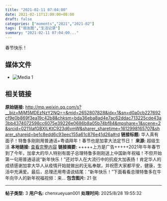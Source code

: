 ```yaml
---
title: "2021-02-11 07:04:00"
date: 2021-02-11T12:00:00+08:00
draft: false
categories: ["moments","2021","2021-02"]
tags: ["朋友圈","生活记录"]
summary: "2021-02-11 07:04:00..."
---
```


春节快乐！

## 媒体文件

- ![Media 1](/Moments/photos/2021-02-11/202102110704000.jpg)

## 相关链接

**原始链接:** http://mp.weixin.qq.com/s?__biz=MjM5MDEzNzY2NQ==&mid=2652807828&idx=1&sn=d0a0cb227692cf9e0b869f3ea19c42b8&chksm=bda36eba8ad4e7ac62ddac713225cde43a3bb4374072598cc6075e39226e0686b8a05b74bf84&mpshare=1&scene=2&srcid=0211ilafGBXILKtC923d6vmW&sharer_sharetime=1612998165707&sharer_shareid=be1c8edd6c93eec155a61c876e41d26a#rd
**链接标题:** 华人真有面子！特鲁多刚刚用普通话+粤语拜年！春节也是加拿大法定节日！
**来源:** 超级生活
**本地链接:** [查看完整内容](/link_content/2021/02/2021-02-11-2/link_content/)
**链接摘要:** +++++上方是广告+++++‍‍‍‍‍‍‍‍‍‍‍‍‍‍‍‍‍2021年牛年春节到了今年，加拿大的华人特别有面子总理特鲁多刚刚送上中国新年祝福！不但开始第一句用普通话说“新年快乐！”还对华人在大流行中的抗疫大加表扬！肯定华人的成绩感谢加拿大华人从疫情开始就做出的无私奉献，并祝愿大家都平安，健康，生活中充满爱。最后，总理还用粤语说结尾：“新年快乐！”下面看看总理特鲁多在牛年向华人的新年祝福视频：来...
**包含图片:** 21 张

---

**帖子类型:** 3
**用户名:** chenxueyuan001
**处理时间:** 2025/8/28 19:55:32